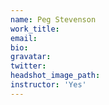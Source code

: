 ```yaml
---
name: Peg Stevenson
work_title:
email:
bio:
gravatar:
twitter:
headshot_image_path:
instructor: 'Yes'
---
```

